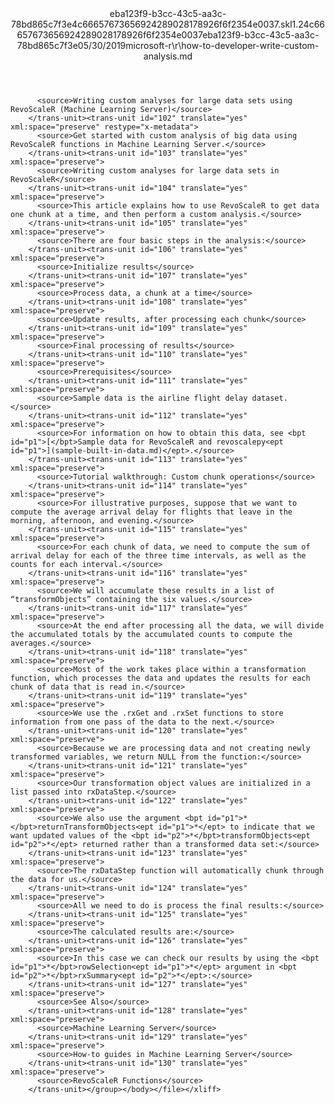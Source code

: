 <?xml version="1.0"?><xliff version="1.2" xmlns="urn:oasis:names:tc:xliff:document:1.2" xmlns:xsi="http://www.w3.org/2001/XMLSchema-instance" xsi:schemaLocation="urn:oasis:names:tc:xliff:document:1.2 xliff-core-1.2-transitional.xsd"><file datatype="xml" original="how-to-developer-write-custom-analysis.md" source-language="en-US" target-language="en-US"><header><tool tool-id="mdxliff" tool-name="mdxliff" tool-version="1.0-8ab897d" tool-company="Microsoft" /><xliffext:skl_file_name xmlns:xliffext="urn:microsoft:content:schema:xliffextensions">eba123f9-b3cc-43c5-aa3c-78bd865c7f3e4c66657673656924289028178926f6f2354e0037.skl</xliffext:skl_file_name><xliffext:version xmlns:xliffext="urn:microsoft:content:schema:xliffextensions">1.2</xliffext:version><xliffext:ms.openlocfilehash xmlns:xliffext="urn:microsoft:content:schema:xliffextensions">4c66657673656924289028178926f6f2354e0037</xliffext:ms.openlocfilehash><xliffext:ms.sourcegitcommit xmlns:xliffext="urn:microsoft:content:schema:xliffextensions">eba123f9-b3cc-43c5-aa3c-78bd865c7f3e</xliffext:ms.sourcegitcommit><xliffext:ms.lasthandoff xmlns:xliffext="urn:microsoft:content:schema:xliffextensions">05/30/2019</xliffext:ms.lasthandoff><xliffext:ms.openlocfilepath xmlns:xliffext="urn:microsoft:content:schema:xliffextensions">microsoft-r\r\how-to-developer-write-custom-analysis.md</xliffext:ms.openlocfilepath></header><body><group id="content" extype="content"><trans-unit id="101" translate="yes" xml:space="preserve" restype="x-metadata">
          <source>Writing custom analyses for large data sets using RevoScaleR (Machine Learning Server)</source>
        </trans-unit><trans-unit id="102" translate="yes" xml:space="preserve" restype="x-metadata">
          <source>Get started with custom analysis of big data using RevoScaleR functions in Machine Learning Server.</source>
        </trans-unit><trans-unit id="103" translate="yes" xml:space="preserve">
          <source>Writing custom analyses for large data sets in RevoScaleR</source>
        </trans-unit><trans-unit id="104" translate="yes" xml:space="preserve">
          <source>This article explains how to use RevoScaleR to get data one chunk at a time, and then perform a custom analysis.</source>
        </trans-unit><trans-unit id="105" translate="yes" xml:space="preserve">
          <source>There are four basic steps in the analysis:</source>
        </trans-unit><trans-unit id="106" translate="yes" xml:space="preserve">
          <source>Initialize results</source>
        </trans-unit><trans-unit id="107" translate="yes" xml:space="preserve">
          <source>Process data, a chunk at a time</source>
        </trans-unit><trans-unit id="108" translate="yes" xml:space="preserve">
          <source>Update results, after processing each chunk</source>
        </trans-unit><trans-unit id="109" translate="yes" xml:space="preserve">
          <source>Final processing of results</source>
        </trans-unit><trans-unit id="110" translate="yes" xml:space="preserve">
          <source>Prerequisites</source>
        </trans-unit><trans-unit id="111" translate="yes" xml:space="preserve">
          <source>Sample data is the airline flight delay dataset.</source>
        </trans-unit><trans-unit id="112" translate="yes" xml:space="preserve">
          <source>For information on how to obtain this data, see <bpt id="p1">[</bpt>Sample data for RevoScaleR and revoscalepy<ept id="p1">](sample-built-in-data.md)</ept>.</source>
        </trans-unit><trans-unit id="113" translate="yes" xml:space="preserve">
          <source>Tutorial walkthrough: Custom chunk operations</source>
        </trans-unit><trans-unit id="114" translate="yes" xml:space="preserve">
          <source>For illustrative purposes, suppose that we want to compute the average arrival delay for flights that leave in the morning, afternoon, and evening.</source>
        </trans-unit><trans-unit id="115" translate="yes" xml:space="preserve">
          <source>For each chunk of data, we need to compute the sum of arrival delay for each of the three time intervals, as well as the counts for each interval.</source>
        </trans-unit><trans-unit id="116" translate="yes" xml:space="preserve">
          <source>We will accumulate these results in a list of “transformObjects” containing the six values.</source>
        </trans-unit><trans-unit id="117" translate="yes" xml:space="preserve">
          <source>At the end after processing all the data, we will divide the accumulated totals by the accumulated counts to compute the averages.</source>
        </trans-unit><trans-unit id="118" translate="yes" xml:space="preserve">
          <source>Most of the work takes place within a transformation function, which processes the data and updates the results for each chunk of data that is read in.</source>
        </trans-unit><trans-unit id="119" translate="yes" xml:space="preserve">
          <source>We use the .rxGet and .rxSet functions to store information from one pass of the data to the next.</source>
        </trans-unit><trans-unit id="120" translate="yes" xml:space="preserve">
          <source>Because we are processing data and not creating newly transformed variables, we return NULL from the function:</source>
        </trans-unit><trans-unit id="121" translate="yes" xml:space="preserve">
          <source>Our transformation object values are initialized in a list passed into rxDataStep.</source>
        </trans-unit><trans-unit id="122" translate="yes" xml:space="preserve">
          <source>We also use the argument <bpt id="p1">*</bpt>returnTransformObjects<ept id="p1">*</ept> to indicate that we want updated values of the <bpt id="p2">*</bpt>transformObjects<ept id="p2">*</ept> returned rather than a transformed data set:</source>
        </trans-unit><trans-unit id="123" translate="yes" xml:space="preserve">
          <source>The rxDataStep function will automatically chunk through the data for us.</source>
        </trans-unit><trans-unit id="124" translate="yes" xml:space="preserve">
          <source>All we need to do is process the final results:</source>
        </trans-unit><trans-unit id="125" translate="yes" xml:space="preserve">
          <source>The calculated results are:</source>
        </trans-unit><trans-unit id="126" translate="yes" xml:space="preserve">
          <source>In this case we can check our results by using the <bpt id="p1">*</bpt>rowSelection<ept id="p1">*</ept> argument in <bpt id="p2">*</bpt>rxSummary<ept id="p2">*</ept>:</source>
        </trans-unit><trans-unit id="127" translate="yes" xml:space="preserve">
          <source>See Also</source>
        </trans-unit><trans-unit id="128" translate="yes" xml:space="preserve">
          <source>Machine Learning Server</source>
        </trans-unit><trans-unit id="129" translate="yes" xml:space="preserve">
          <source>How-to guides in Machine Learning Server</source>
        </trans-unit><trans-unit id="130" translate="yes" xml:space="preserve">
          <source>RevoScaleR Functions</source>
        </trans-unit></group></body></file></xliff>